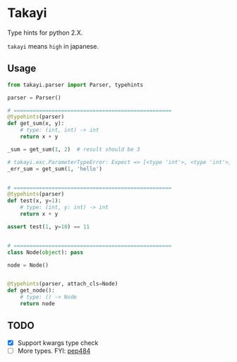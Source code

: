 # Takayi
Type hints for python 2.X.

`takayi` means `high` in japanese.

## Usage

```python
from takayi.parser import Parser, typehints

parser = Parser()

# ==================================================
@typehints(parser)
def get_sum(x, y):
    # type: (int, int) -> int
    return x + y

_sum = get_sum(1, 2)  # result should be 3

# takayi.exc.ParameterTypeError: Expect => [<type 'int'>, <type 'int'>], Actually => [<type 'int'>, <type 'str'>]
_err_sum = get_sum(1, 'hello')


# ==================================================
@typehints(parser)
def test(x, y=1):
    # type: (int, y: int) -> int
    return x + y

assert test(1, y=10) == 11


# ==================================================
class Node(object): pass

node = Node()


@typehints(parser, attach_cls=Node)
def get_node():
    # type: () -> Node
    return node
```

## TODO

- [x] Support kwargs type check
- [ ] More types. FYI: [pep484](https://www.python.org/dev/peps/pep-0484/)
